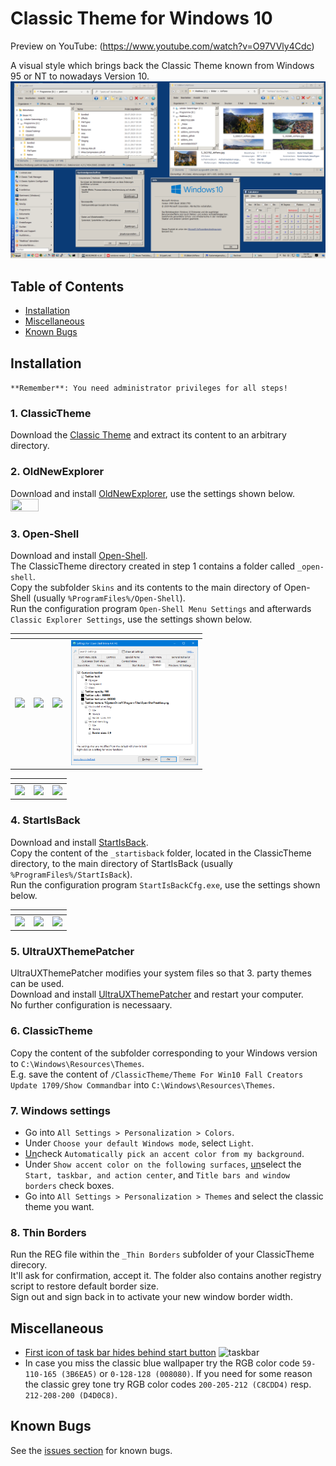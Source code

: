 # Classic Theme for Windows 10
Preview on YouTube: (https://www.youtube.com/watch?v=O97VVly4Cdc)  
  
A visual style which brings back the Classic Theme known from Windows 95 or NT to nowadays Version 10. 
<img src="https://github.com/malvinas2/ClassicThemeForWindows10/blob/master/_settings/windows_10_with_classic_theme.png">


## Table of Contents

- [Installation](#installation)
- [Miscellaneous](#miscellaneous)
- [Known Bugs](#known-bugs)

## Installation 
`**Remember**: You need administrator privileges for all steps!` 


### 1. ClassicTheme
Download the [Classic Theme](https://github.com/malvinas2/ClassicThemeForWindows10/releases/) and extract its content to an arbitrary directory. 


### 2. OldNewExplorer
Download and install [OldNewExplorer](https://msfn.org/board/topic/170375-oldnewexplorer-119/), use the settings shown below.  
<img src="https://github.com/malvinas2/ClassicThemeForWindows10/blob/master/_settings/OldNewExplorer_settings.png" width=30% height=30%>


### 3. Open-Shell
Download and install [Open-Shell](https://github.com/Open-Shell/Open-Shell-Menu/releases/).  
The ClassicTheme directory created in step 1 contains a folder called `_open-shell`.  
Copy the subfolder `Skins` and its contents to the main directory of Open-Shell (usually `%ProgramFiles%/Open-Shell`).  
Run the configuration program `Open-Shell Menu Settings` and afterwards `Classic Explorer Settings`, use the settings shown below.  

| []() | []() | []() | []() | 
| :----: | :----: | :----: | :----: | 
| <img src="https://github.com/malvinas2/ClassicThemeForWindows10/blob/master/_settings/Open-Shell_settings0.png" height=200px> | <img src="https://github.com/malvinas2/ClassicThemeForWindows10/blob/master/_settings/Open-Shell_settings1.png" height=200px> | <img src="https://github.com/malvinas2/ClassicThemeForWindows10/blob/master/_settings/Open-Shell_settings2.png" height=200px> | <img src="https://github.com/malvinas2/ClassicThemeForWindows10/blob/master/_settings/Open-Shell_settings3.png" height=200px> | 

| []() | []() | []() | 
| :----: | :----: | :----: | 
| <img src="https://github.com/malvinas2/ClassicThemeForWindows10/blob/master/_settings/Open-Shell_settings5.png" height=200px> | <img src="https://github.com/malvinas2/ClassicThemeForWindows10/blob/master/_settings/Open-Shell_settings6.png" height=200px> | <img src="https://github.com/malvinas2/ClassicThemeForWindows10/blob/master/_settings/Open-Shell_settings7.png" height=200px> | 


### 4. StartIsBack
Download and install [StartIsBack](https://www.startisback.com/#download-tab).  
Copy the content of the `_startisback` folder, located in the ClassicTheme directory, to the main directory of StartIsBack (usually `%ProgramFiles%/StartIsBack`).  
Run the configuration program `StartIsBackCfg.exe`, use the settings shown below. 

| []() | []() | []() | 
| :----: | :----: | :----: | 
| <img src="https://github.com/malvinas2/ClassicThemeForWindows10/blob/master/_settings/startisback_settings1.png" height=200px> | <img src="https://github.com/malvinas2/ClassicThemeForWindows10/blob/master/_settings/startisback_settings2.png" height=200px> | <img src="https://github.com/malvinas2/ClassicThemeForWindows10/blob/master/_settings/startisback_settings3.png" height=200px> | 


### 5. UltraUXThemePatcher
UltraUXThemePatcher modifies your system files so that 3. party themes can be used.  
Download and install [UltraUXThemePatcher](http://www.syssel.net/hoefs/software_uxtheme.php?lang=en) and restart your computer.  
No further configuration is necessaary. 


### 6. ClassicTheme
Copy the content of the subfolder corresponding to your Windows version to `C:\Windows\Resources\Themes`.  
E.g. save the content of `/ClassicTheme/Theme For Win10 Fall Creators Update 1709/Show Commandbar` into `C:\Windows\Resources\Themes`.


### 7. Windows settings
- Go into `All Settings > Personalization > Colors`. 
- Under `Choose your default Windows mode`, select `Light`.
- <ins>Un</ins>check `Automatically pick an accent color from my background`. 
- Under `Show accent color on the following surfaces`, <ins>un</ins>select the `Start, taskbar, and action center`, and `Title bars and window borders` check boxes.
- Go into `All Settings > Personalization > Themes` and select the classic theme you want. 


### 8. Thin Borders
Run the REG file within the `_Thin Borders` subfolder of your ClassicTheme direcory.  
It'll ask for confirmation, accept it. The folder also contains another registry script to restore default border size.  
Sign out and sign back in to activate your new window border width. 


## Miscellaneous
- [First icon of task bar hides behind start button](https://github.com/malvinas2/ClassicThemeForWindows10/issues/3)
![taskbar](https://user-images.githubusercontent.com/25912063/96350329-a5b29000-10b5-11eb-81d0-b813a4546004.png)
- In case you miss the classic blue wallpaper try the RGB color code `59-110-165 (3B6EA5)` or `0-128-128 (008080)`.
If you need for some reason the classic grey tone try RGB color codes `200-205-212 (C8CDD4)` resp. `212-208-200 (D4D0C8)`. 


## Known Bugs
See the [issues section](https://github.com/malvinas2/ClassicThemeForWindows10/issues) for known bugs. 
